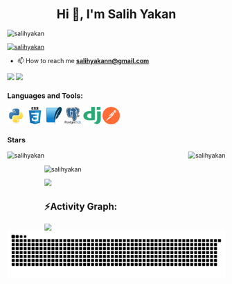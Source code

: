 <h1 align="center">Hi 👋, I'm Salih Yakan</h1>
<p align="left"> <img src="https://komarev.com/ghpvc/?username=salihyakan&label=Profile%20views&color=0e75b6&style=flat" alt="salihyakan" /> </p>

<p align="left"> <a href="https://github.com/ryo-ma/github-profile-trophy"><img src="https://github-profile-trophy.vercel.app/?username=salihyakan&theme=" alt="salihyakan" /></a> </p>


- 📫 How to reach me **salihyakann@gmail.com**

<div> <a href="https://github.com/salihyakan" target="_blank"><img src="https://img.shields.io/badge/GitHub-100000?style=for-the-badge&logo=github&logoColor=white" target="_blank"></a>
<a href = "mailto:salihyakann@gmail.com"><img src="https://img.shields.io/badge/-Gmail-%23333?style=for-the-badge&logo=gmail&logoColor=white" target="_blank"></a>
</div><h3 align="left">Languages and Tools:</h3>
<p align="left">
<img src="https://raw.githubusercontent.com/teamedwardforever/Readme-Generator/71f25dd8b98329b168142a6b782a107b75eab178/svg/Skills/Languages/python-original.svg" alt="Python" width="40" height="40"/>
<img src="https://raw.githubusercontent.com/teamedwardforever/Readme-Generator/71f25dd8b98329b168142a6b782a107b75eab178/svg/Skills/Frontend/css3-original-wordmark.svg" alt="Css" width="40" height="40"/>
<img src="https://raw.githubusercontent.com/teamedwardforever/Readme-Generator/71f25dd8b98329b168142a6b782a107b75eab178/svg/Skills/Database/sqlite-icon.svg" alt="Sqlite" width="40" height="40"/>
<img src="https://raw.githubusercontent.com/teamedwardforever/Readme-Generator/71f25dd8b98329b168142a6b782a107b75eab178/svg/Skills/Database/postgresql-original-wordmark.svg" alt="Postgresql" width="40" height="40"/>
<img src="https://raw.githubusercontent.com/teamedwardforever/Readme-Generator/71f25dd8b98329b168142a6b782a107b75eab178/svg/Skills/Framework/django.svg" alt="Django" width="40" height="40"/>
<img src="https://raw.githubusercontent.com/teamedwardforever/Readme-Generator/71f25dd8b98329b168142a6b782a107b75eab178/svg/Skills/Software/getpostman-icon.svg" alt="Postman" width="40" height="40"/>
</p>

<h3 align="left">Stars</h3>
<img align="left" height="180em" src="https://github-readme-stats.vercel.app/api/top-langs/?username=salihyakan&layout=compact&theme=dark" alt=salihyakan />

<p>&nbsp;<img align="right" height="180em" src="https://github-readme-stats.vercel.app/api?username=salihyakan&show_icons=true&locale=en&theme=dark" alt="salihyakan" /></p>

<p><img align="center" height="180em" src="https://github-readme-streak-stats.herokuapp.com/?user=salihyakan&theme=dark" alt="salihyakan" /></p>

<img src="https://user-images.githubusercontent.com/73097560/115834477-dbab4500-a447-11eb-908a-139a6edaec5c.gif"><h2 align="left">⚡Activity Graph:</h2>
<img align="center" src="https://github-readme-activity-graph.vercel.app/graph?username=salihyakan&theme=react-dark"/>
<picture>
  <source media="(prefers-color-scheme: dark)" srcset="https://raw.githubusercontent.com/salihyakan/salihyakan/output/github-contribution-grid-snake-dark.svg">
  <source media="(prefers-color-scheme: light)" srcset="https://raw.githubusercontent.com/salihyakan/salihyakan/output/github-contribution-grid-snake.svg">
  <img alt="github contribution grid snake animation" src="https://raw.githubusercontent.com/salihyakan/salihyakan/output/github-contribution-grid-snake.svg">
</picture>

